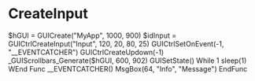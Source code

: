 # CreateInput
$hGUI = GUICreate("MyApp", 1000, 900)  $idInput = GUICtrlCreateInput("Input", 120, 20, 80, 25)     GUICtrlSetOnEvent(-1, "__EVENTCATCHER")     GUICtrlCreateUpdown(-1)      _GUIScrollbars_Generate($hGUI, 600, 902)  GUISetState()   While 1     sleep(1) WEnd  Func __EVENTCATCHER()     MsgBox(64, "Info", "Message") EndFunc
